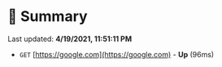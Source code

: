 # 📖 Summary
Last updated: **4/19/2021, 11:51:11 PM**

- `GET` [https://google.com](https://google.com) - **Up** (96ms)
